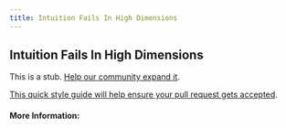 ```yaml
---
title: Intuition Fails In High Dimensions
---
```


## Intuition Fails In High Dimensions

This is a stub. [Help our community expand it](https://github.com/freecodecamp/guides/tree/master/src/pages/articles/machine-learning/principles/intuition-fails-in-high-dimensions/index.md).

[This quick style guide will help ensure your pull request gets accepted](https://github.com/freeCodeCamp/guides/blob/master/README.md).

<!-- The article goes here, in GitHub-flavored Markdown. Feel free to add YouTube videos, images, and CodePen/JSBin embeds  -->

#### More Information:
<!-- Please add any articles you think might be helpful to read before writing the article -->


